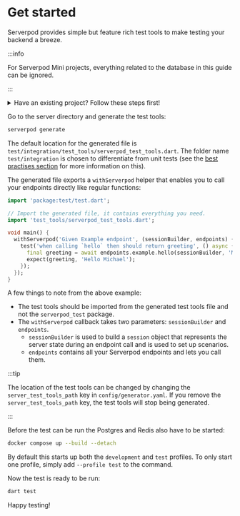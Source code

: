 # Get started

Serverpod provides simple but feature rich test tools to make testing your backend a breeze.

:::info

For Serverpod Mini projects, everything related to the database in this guide can be ignored.

:::

<details>
<summary> Have an existing project? Follow these steps first!</summary>
<p>
For existing non-Mini projects, a few extra things need to be done:
1. Add the `server_test_tools_path` key with the value `test/integration/test_tools` to `config/generator.yaml`:

```yaml
server_test_tools_path: test/integration/test_tools
```

 Without this key, the test tools file is not generated. With the above config the location of the test tools file is `test/integration/test_tools/serverpod_test_tools.dart`, but this can be set to any folder (though should be outside of `lib` as per Dart's test conventions).

2. New projects now come with a test profile in `docker-compose.yaml`. This is not strictly mandatory, but is recommended to ensure that the testing state is never polluted. Add the snippet below to the `docker-compose.yaml` file in the server directory:

```yaml
# Add to the existing services
postgres_test:
  image: postgres:16.3
  ports:
    - '9090:5432'
  environment:
    POSTGRES_USER: postgres
    POSTGRES_DB: <projectname>_test
    POSTGRES_PASSWORD: "<insert database test password>"
  volumes:
    - <projectname>_test_data:/var/lib/postgresql/data
  profiles:
    - '' # Default profile
    - test
redis_test:
  image: redis:6.2.6
  ports:
    - '9091:6379'
  command: redis-server --requirepass "<insert redis test password>"
  environment:
    - REDIS_REPLICATION_MODE=master
  profiles:
    - '' # Default profile
    - test
volumes:
  # ...
  <projectname>_test_data:
```

<details>
<summary>Or copy the complete file here.</summary>
<p>

```yaml
services:
  # Development services
  postgres:
    image: postgres:16.3
    ports:
      - '8090:5432'
    environment:
      POSTGRES_USER: postgres
      POSTGRES_DB: <projectname>
      POSTGRES_PASSWORD: "<insert database development password>"
    volumes:
      - <projectname>_data:/var/lib/postgresql/data
    profiles:
      - '' # Default profile
      - dev
  redis:
    image: redis:6.2.6
    ports:
      - '8091:6379'
    command: redis-server --requirepass "<insert redis development password>"
    environment:
      - REDIS_REPLICATION_MODE=master
    profiles:
      - '' # Default profile
      - dev

  # Test services
  postgres_test:
    image: postgres:16.3
    ports:
      - '9090:5432'
    environment:
      POSTGRES_USER: postgres
      POSTGRES_DB: <projectname>_test
      POSTGRES_PASSWORD: "<insert database test password>"
    volumes:
      - <projectname>_test_data:/var/lib/postgresql/data
    profiles:
      - '' # Default profile
      - test
  redis_test:
    image: redis:6.2.6
    ports:
      - '9091:6379'
    command: redis-server --requirepass "<insert redis test password>"
    environment:
      - REDIS_REPLICATION_MODE=master
    profiles:
      - '' # Default profile
      - test

volumes:
  <projectname>_data:
  <projectname>_test_data:
```

</p>
</details>
3. Create a `test.yaml` file and add it to the `config` directory:

```yaml
# This is the configuration file for your test environment.
# All ports are set to zero in this file which makes the server find the next available port.
# This is needed to enable running tests concurrently. To set up your server, you will
# need to add the name of the database you are connecting to and the user name.
# The password for the database is stored in the config/passwords.yaml.

# Configuration for the main API test server.
apiServer:
  port: 0
  publicHost: localhost
  publicPort: 0
  publicScheme: http

# Configuration for the Insights test server.
insightsServer:
  port: 0
  publicHost: localhost
  publicPort: 0
  publicScheme: http

# Configuration for the web test server.
webServer:
  port: 0
  publicHost: localhost
  publicPort: 0
  publicScheme: http

# This is the database setup for your test server.
database:
  host: localhost
  port: 9090
  name: <projectname>_test
  user: postgres

# This is the setup for your Redis test instance.
redis:
  enabled: false
  host: localhost
  port: 9091
```

4. Add this entry to `config/passwords.yaml`

```yaml
test:
  database: '<insert database test password>'
  redis: '<insert redis test password>'
```

5. Add a `dart_test.yaml` file to the `server` directory (next to `pubspec.yaml`) with the following contents:

```yaml
tags:
  integration: {}

```

6. Finally, add the `test` and `serverpod_test` packages as dev dependencies in `pubspec.yaml`:

```yaml
dev_dependencies:
  serverpod_test: <serverpod version> # Should be same version as the `serverpod` package
  test: ^1.24.2
```

That's it, the project setup should be ready to start using the test tools!
</p>
</details>

Go to the server directory and generate the test tools:

 ```bash
 serverpod generate
 ```

The default location for the generated file is `test/integration/test_tools/serverpod_test_tools.dart`. The folder name `test/integration` is chosen to differentiate from unit tests (see the [best practises section](best-practises#unit-and-integration-tests) for more information on this).

The generated file exports a `withServerpod` helper that enables you to call your endpoints directly like regular functions:

```dart
import 'package:test/test.dart';

// Import the generated file, it contains everything you need.
import 'test_tools/serverpod_test_tools.dart';

void main() {
  withServerpod('Given Example endpoint', (sessionBuilder, endpoints) {
    test('when calling `hello` then should return greeting', () async {
      final greeting = await endpoints.example.hello(sessionBuilder, 'Michael');
      expect(greeting, 'Hello Michael');
    });
  });
}
```

A few things to note from the above example:

- The test tools should be imported from the generated test tools file and not the `serverpod_test` package.
- The `withServerpod` callback takes two parameters: `sessionBuilder` and `endpoints`.
  - `sessionBuilder` is used to build a `session` object that represents the server state during an endpoint call and is used to set up scenarios.
  - `endpoints` contains all your Serverpod endpoints and lets you call them.

:::tip

The location of the test tools can be changed by changing the  `server_test_tools_path` key in `config/generator.yaml`. If you remove the `server_test_tools_path` key, the test tools will stop being generated.

:::

Before the test can be run the Postgres and Redis also have to be started:

```bash
docker compose up --build --detach
```

By default this starts up both the `development` and `test` profiles. To only start one profile, simply add `--profile test` to the command.

Now the test is ready to be run:

```bash
dart test
```

Happy testing!
